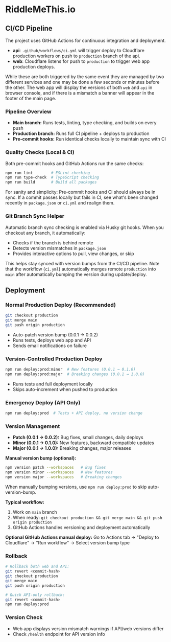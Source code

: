 # RiddleMeThis.io

## CI/CD Pipeline

The project uses GitHub Actions for continuous integration and deployment.

- **api**: `.github/workflows/ci.yml` will trigger deploy to Cloudflare production workers on push to `production` branch of the api.
- **web**: Cloudflare listens for push to `production` to trigger web app production deploys.

While these are both triggered by the same event they are managed by two different services and one may be done a few seconds or minutes before the other. The web app will display the versions of both `web` and `api` in browser console, and if there is a mismatch a banner will appear in the footer of the main page.

### Pipeline Overview

- **Main branch:** Runs tests, linting, type checking, and builds on every push
- **Production branch:** Runs full CI pipeline + deploys to production
- **Pre-commit hooks:** Run identical checks locally to maintain sync with CI

### Quality Checks (Local & CI)

Both pre-commit hooks and GitHub Actions run the same checks:

```bash
npm run lint        # ESLint checking
npm run type-check  # TypeScript checking
npm run build       # Build all packages
```

For sanity and simplicity: Pre-commit hooks and CI should always be in sync. If a commit passes locally but fails in CI, see what's been changed recently in `package.json` or `ci.yml` and realign them.

### Git Branch Sync Helper

Automatic branch sync checking is enabled via Husky git hooks. When you checkout any branch, it automatically:

- Checks if the branch is behind remote
- Detects version mismatches in `package.json`
- Provides interactive options to pull, view changes, or skip

This helps stay synced with version bumps from the CI/CD pipeline. Note that the workflow (`ci.yml`) automatically merges remote `production` into `main` after automatically bumping the version during update/deploy.

## Deployment

### Normal Production Deploy (Recommended)

```bash
git checkout production
git merge main
git push origin production
```

- Auto-patch version bump (0.0.1 → 0.0.2)
- Runs tests, deploys web app and API
- Sends email notifications on failure

### Version-Controlled Production Deploy

```bash
npm run deploy:prod:minor  # New features (0.0.1 → 0.1.0)
npm run deploy:prod:major  # Breaking changes (0.0.1 → 1.0.0)
```

- Runs tests and full deployment locally
- Skips auto-increment when pushed to production

### Emergency Deploy (API Only)

```bash
npm run deploy:prod  # Tests + API deploy, no version change
```

### Version Management

- **Patch (0.0.1 → 0.0.2):** Bug fixes, small changes, daily deploys
- **Minor (0.0.1 → 0.1.0):** New features, backward compatible updates
- **Major (0.0.1 → 1.0.0):** Breaking changes, major releases

**Manual version bump (optional):**

```bash
npm version patch --workspaces   # Bug fixes
npm version minor --workspaces   # New features
npm version major --workspaces   # Breaking changes
```

When manually bumping versions, use `npm run deploy:prod` to skip auto-version-bump.

**Typical workflow:**

1. Work on `main` branch
2. When ready: `git checkout production && git merge main && git push origin production`
3. GitHub Actions handles versioning and deployment automatically

**Optional GitHub Actions manual deploy:** Go to Actions tab → "Deploy to Cloudflare" → "Run workflow" → Select version bump type

### Rollback

```bash
# Rollback both web and API:
git revert <commit-hash>
git checkout production
git merge main
git push origin production

# Quick API-only rollback:
git revert <commit-hash>
npm run deploy:prod
```

### Version Check

- Web app displays version mismatch warnings if API/web versions differ
- Check `/health` endpoint for API version info
